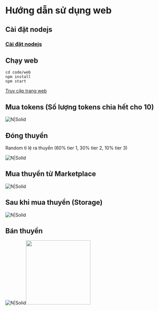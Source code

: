 # **Hướng dẫn sử dụng web**

## Cài đặt nodejs
### [Cài đặt nodejs](https://nodejs.org/en/download/)

## Chạy web
```
cd code/web
npm install
npm start
```
[Truy cập trang web](http://localhost:3000/)

## Mua tokens (Số lượng tokens chia hết cho 10)
![N|Solid](https://scontent.xx.fbcdn.net/v/t1.15752-9/p206x206/271647785_1001890044090311_254609227131899451_n.png?_nc_cat=110&ccb=1-5&_nc_sid=aee45a&_nc_ohc=prfrlxqgouoAX8SmjaB&_nc_ad=z-m&_nc_cid=0&_nc_ht=scontent.xx&oh=03_AVKYl5bV1ldcm2uuwykRmXuoJ_6deJMhqzkWnmjciclvsA&oe=620EA022)

## Đóng thuyền 
Random tỉ lệ ra thuyền (60% tier 1, 30% tier 2, 10% tier 3)

![N|Solid](https://scontent.xx.fbcdn.net/v/t1.15752-9/p206x206/271772750_600809564318754_6372621572325040375_n.png?_nc_cat=106&ccb=1-5&_nc_sid=aee45a&_nc_ohc=liibgW-ynTsAX-eUT1m&_nc_ad=z-m&_nc_cid=0&_nc_ht=scontent.xx&oh=03_AVLsPhGcXRnQ6dk8ONCG6e-A08mvjmEQW2wB2rxCCoxZWg&oe=620FDEB6)


## Mua thuyền từ Marketplace
![N|Solid](https://scontent.xx.fbcdn.net/v/t1.15752-9/p206x206/271312489_1103666923738938_6062730522721206307_n.png?_nc_cat=101&ccb=1-5&_nc_sid=aee45a&_nc_ohc=SNrQBil8REsAX8RXY8w&_nc_ad=z-m&_nc_cid=0&_nc_ht=scontent.xx&oh=03_AVJBO3BAQuH02TEB4VG9t2CRASdb-yzyWRIhP9ekn22WFg&oe=62105FB6)

## Sau khi mua thuyền (Storage)
![N|Solid](https://scontent-sin6-2.xx.fbcdn.net/v/t1.15752-9/270549747_614512786518401_8319183277964119597_n.png?_nc_cat=105&ccb=1-5&_nc_sid=ae9488&_nc_ohc=gJzk2NIFHEcAX-kjZkp&_nc_ht=scontent-sin6-2.xx&oh=03_AVL2PEVAAwnhOtVPXBC7fikgSNRzWp1EjCyvTGlYVAnMdg&oe=620ED5F8)

## Bán thuyền
![N|Solid](https://scontent-sin6-1.xx.fbcdn.net/v/t1.15752-9/272148292_451967749940976_2106195294643322808_n.png?_nc_cat=107&ccb=1-5&_nc_sid=ae9488&_nc_ohc=wiE-YvM3FO8AX_LIbn2&_nc_ht=scontent-sin6-1.xx&oh=03_AVJBmcAEsquhqtJUifvdvQt7-2a-mPzvsW5qoTZBG9tlSw&oe=620FB2A5)<img src="http://....jpg" width="200" height="200" />